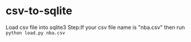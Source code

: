 # csv-to-sqlite

Load csv file into sqlite3
 Step:If your csv file name is "nba.csv" then run `python load.py nba.csv`
 
